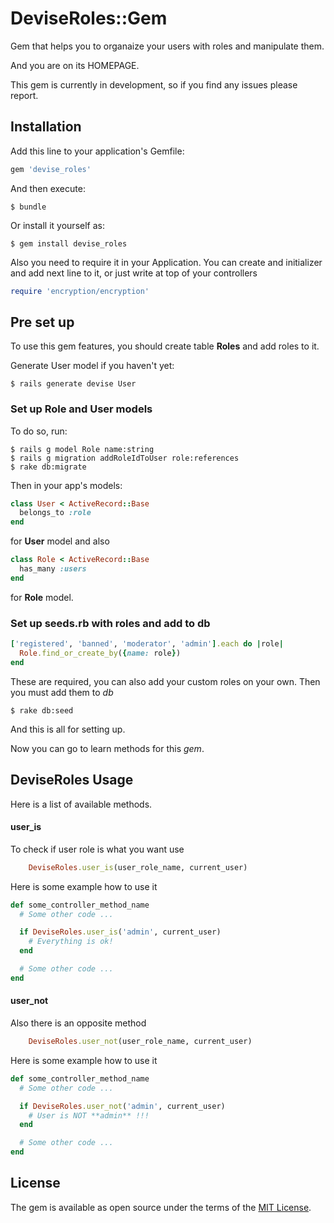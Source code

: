 # DeviseRoles::Gem

Gem that helps you to organaize your users with roles and manipulate them.

And you are on its HOMEPAGE.

This gem is currently in development, so if you find any issues please report.

## Installation

Add this line to your application's Gemfile:

```ruby
gem 'devise_roles'
```

And then execute:

    $ bundle

Or install it yourself as:

    $ gem install devise_roles

Also you need to require it in your Application.
You can create and initializer and add next line to it, or just write at top of your controllers
```ruby
require 'encryption/encryption'
```

## Pre set up

To use this gem features, you should create table **Roles** and add roles to it.

Generate User model if you haven't yet:

    $ rails generate devise User

### Set up Role and User models

To do so, run:

    $ rails g model Role name:string
    $ rails g migration addRoleIdToUser role:references
    $ rake db:migrate

Then in your app's models:

```ruby
class User < ActiveRecord::Base
  belongs_to :role
end
```
for **User** model and also
```ruby
class Role < ActiveRecord::Base
  has_many :users
end
```
for **Role** model.

### Set up seeds.rb with roles and add to db

```ruby
['registered', 'banned', 'moderator', 'admin'].each do |role|
  Role.find_or_create_by({name: role})
end
```
These are required, you can also add your custom roles on your own.
Then you must add them to *db*

    $ rake db:seed

And this is all for setting up.

Now you can go to learn methods for this *gem*.

## DeviseRoles Usage

Here is a list of available methods.

#### user_is
To check if user role is what you want use
```ruby
    DeviseRoles.user_is(user_role_name, current_user)
```
Here is some example how to use it
```ruby
def some_controller_method_name
  # Some other code ...

  if DeviseRoles.user_is('admin', current_user)
    # Everything is ok!
  end

  # Some other code ...
end
```

#### user_not
Also there is an opposite method
```ruby
    DeviseRoles.user_not(user_role_name, current_user)
```
Here is some example how to use it
```ruby
def some_controller_method_name
  # Some other code ...

  if DeviseRoles.user_not('admin', current_user)
    # User is NOT **admin** !!!
  end

  # Some other code ...
end
```

## License

The gem is available as open source under the terms of the [MIT License](http://opensource.org/licenses/MIT).
